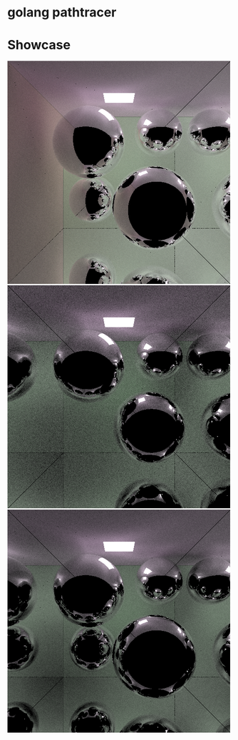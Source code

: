 # golang pathtracer

# Showcase

![img](https://github.com/supermuesli/pathtracer/blob/master/output@10000_samples.png)
![img](https://github.com/supermuesli/pathtracer/blob/master/output@1025_samples.png)
![img](https://github.com/supermuesli/pathtracer/blob/master/output@3025_samples.png)